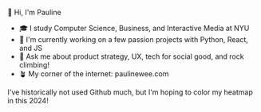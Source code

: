 👋 Hi, I'm Pauline
- 🎓 I study Computer Science, Business, and Interactive Media at NYU
- 🔭 I'm currently working on a few passion projects with Python, React, and JS
- 💬 Ask me about product strategy, UX, tech for social good, and rock climbing!
- 🪴 My corner of the internet: paulinewee.com

I've historically not used Github much, but I'm hoping to color my heatmap in this 2024!
